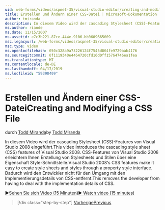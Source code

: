 ```yaml
---
uid: web-forms/videos/aspnet-35/visual-studio-editor/creating-and-modifying-a-css-file
title: Erstellen und Ändern einer CSS-Datei | Microsoft-Dokumentation
author: tmiranda
description: In diesem Video wird der cascading Stylesheet (CSS)-Features von Visual Studio 2008 eingeführt. CSS-Features von Visual Studio 2008 erleichtern Ihnen die Erstellung von Stylesheets ein...
ms.author: riande
ms.date: 11/15/2007
ms.assetid: e7c3b221-87ce-444e-9106-bb0609665009
msc.legacyurl: /web-forms/videos/aspnet-35/visual-studio-editor/creating-and-modifying-a-css-file
msc.type: video
ms.openlocfilehash: 050c328a9a73226124f7545d804fe9729aab4176
ms.sourcegitcommit: 0f1119340e4464720cfd16d0ff15764746ea1fea
ms.translationtype: MT
ms.contentlocale: de-DE
ms.lasthandoff: 04/17/2019
ms.locfileid: "59398409"
---
```

# <a name="creating-and-modifying-a-css-file"></a><span data-ttu-id="d7638-104">Erstellen und Ändern einer CSS-Datei</span><span class="sxs-lookup"><span data-stu-id="d7638-104">Creating and Modifying a CSS File</span></span>

<span data-ttu-id="d7638-105">durch [Todd Miranda](https://github.com/tmiranda)</span><span class="sxs-lookup"><span data-stu-id="d7638-105">by [Todd Miranda](https://github.com/tmiranda)</span></span>

<span data-ttu-id="d7638-106">In diesem Video wird der cascading Stylesheet (CSS)-Features von Visual Studio 2008 eingeführt.</span><span class="sxs-lookup"><span data-stu-id="d7638-106">This video introduces the cascading style sheet (CSS) features of Visual Studio 2008.</span></span> <span data-ttu-id="d7638-107">CSS-Features von Visual Studio 2008 erleichtern Ihnen Erstellung von Stylesheets und Stilen über eine Eigenschaft Style-Schnittstelle.</span><span class="sxs-lookup"><span data-stu-id="d7638-107">Visual Studio 2008's CSS features make it easy to create style sheets and styles through a property style interface.</span></span> <span data-ttu-id="d7638-108">Dadurch wird den Entwickler nicht für den Umgang mit den Implementierungsdetails von CSS-entfernt.</span><span class="sxs-lookup"><span data-stu-id="d7638-108">This removes the developer from having to deal with the implementation details of CSS.</span></span>

[<span data-ttu-id="d7638-109">&#9654;Sehen Sie sich Video (15 Minuten)</span><span class="sxs-lookup"><span data-stu-id="d7638-109">&#9654; Watch video (15 minutes)</span></span>](https://channel9.msdn.com/Blogs/ASP-NET-Site-Videos/creating-and-modifying-a-css-file)

> [!div class="step-by-step"]
> [<span data-ttu-id="d7638-110">Vorherige</span><span class="sxs-lookup"><span data-stu-id="d7638-110">Previous</span></span>](quick-tour-of-the-visual-studio-2008-integrated-development-environment.md)
